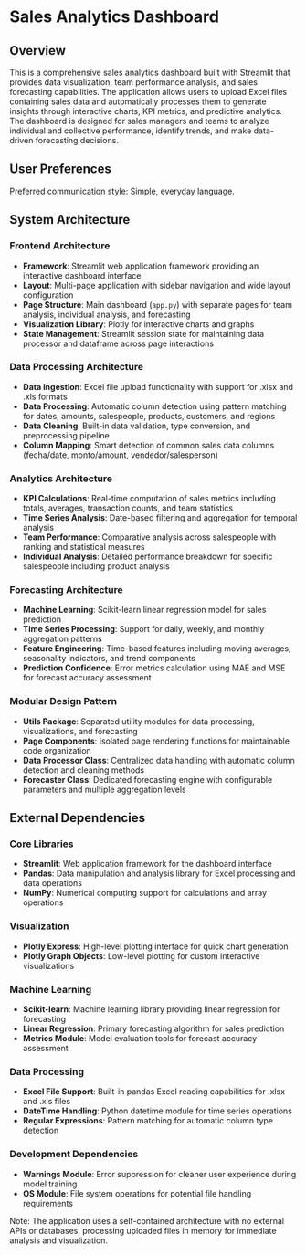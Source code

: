 # Sales Analytics Dashboard

## Overview

This is a comprehensive sales analytics dashboard built with Streamlit that provides data visualization, team performance analysis, and sales forecasting capabilities. The application allows users to upload Excel files containing sales data and automatically processes them to generate insights through interactive charts, KPI metrics, and predictive analytics. The dashboard is designed for sales managers and teams to analyze individual and collective performance, identify trends, and make data-driven forecasting decisions.

## User Preferences

Preferred communication style: Simple, everyday language.

## System Architecture

### Frontend Architecture
- **Framework**: Streamlit web application framework providing an interactive dashboard interface
- **Layout**: Multi-page application with sidebar navigation and wide layout configuration
- **Page Structure**: Main dashboard (`app.py`) with separate pages for team analysis, individual analysis, and forecasting
- **Visualization Library**: Plotly for interactive charts and graphs
- **State Management**: Streamlit session state for maintaining data processor and dataframe across page interactions

### Data Processing Architecture
- **Data Ingestion**: Excel file upload functionality with support for .xlsx and .xls formats
- **Data Processing**: Automatic column detection using pattern matching for dates, amounts, salespeople, products, customers, and regions
- **Data Cleaning**: Built-in data validation, type conversion, and preprocessing pipeline
- **Column Mapping**: Smart detection of common sales data columns (fecha/date, monto/amount, vendedor/salesperson)

### Analytics Architecture
- **KPI Calculations**: Real-time computation of sales metrics including totals, averages, transaction counts, and team statistics
- **Time Series Analysis**: Date-based filtering and aggregation for temporal analysis
- **Team Performance**: Comparative analysis across salespeople with ranking and statistical measures
- **Individual Analysis**: Detailed performance breakdown for specific salespeople including product analysis

### Forecasting Architecture
- **Machine Learning**: Scikit-learn linear regression model for sales prediction
- **Time Series Processing**: Support for daily, weekly, and monthly aggregation patterns
- **Feature Engineering**: Time-based features including moving averages, seasonality indicators, and trend components
- **Prediction Confidence**: Error metrics calculation using MAE and MSE for forecast accuracy assessment

### Modular Design Pattern
- **Utils Package**: Separated utility modules for data processing, visualizations, and forecasting
- **Page Components**: Isolated page rendering functions for maintainable code organization
- **Data Processor Class**: Centralized data handling with automatic column detection and cleaning methods
- **Forecaster Class**: Dedicated forecasting engine with configurable parameters and multiple aggregation levels

## External Dependencies

### Core Libraries
- **Streamlit**: Web application framework for the dashboard interface
- **Pandas**: Data manipulation and analysis library for Excel processing and data operations
- **NumPy**: Numerical computing support for calculations and array operations

### Visualization
- **Plotly Express**: High-level plotting interface for quick chart generation
- **Plotly Graph Objects**: Low-level plotting for custom interactive visualizations

### Machine Learning
- **Scikit-learn**: Machine learning library providing linear regression for forecasting
- **Linear Regression**: Primary forecasting algorithm for sales prediction
- **Metrics Module**: Model evaluation tools for forecast accuracy assessment

### Data Processing
- **Excel File Support**: Built-in pandas Excel reading capabilities for .xlsx and .xls files
- **DateTime Handling**: Python datetime module for time series operations
- **Regular Expressions**: Pattern matching for automatic column type detection

### Development Dependencies
- **Warnings Module**: Error suppression for cleaner user experience during model training
- **OS Module**: File system operations for potential file handling requirements

Note: The application uses a self-contained architecture with no external APIs or databases, processing uploaded files in memory for immediate analysis and visualization.